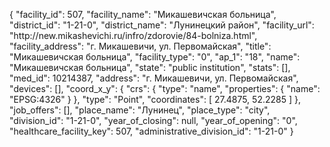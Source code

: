 {
    "facility_id": 507,
    "facility_name": "Микашевичская больница",
    "district_id": "1-21-0",
    "district_name": "Лунинецкий район",
    "facility_url": "http:\/\/new.mikashevichi.ru\/infro\/zdorovie\/84-bolniza.html",
    "facility_address": "г. Микашевичи, ул. Первомайская",
    "title": "Микашевичская больница",
    "facility_type": "0",
    "ap_1": "18",
    "name": "Микашевичская больница",
    "state": "public institution",
    "stats": [],
    "med_id": 10214387,
    "address": "г. Микашевичи, ул. Первомайская",
    "devices": [],
    "coord_x_y": {
        "crs": {
            "type": "name",
            "properties": {
                "name": "EPSG:4326"
            }
        },
        "type": "Point",
        "coordinates": [
            27.4875,
            52.2285
        ]
    },
    "job_offers": [],
    "place_name": "Лунинец",
    "place_type": "city",
    "division_id": "1-21-0",
    "year_of_closing": null,
    "year_of_opening": "0",
    "healthcare_facility_key": 507,
    "administrative_division_id": "1-21-0"
}